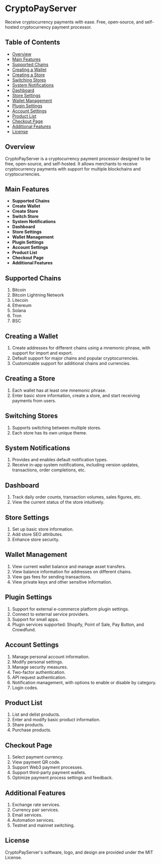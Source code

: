 # CryptoPayServer

Receive cryptocurrency payments with ease. Free, open-source, and self-hosted cryptocurrency payment processor.

## Table of Contents

- [Overview](#overview)
- [Main Features](#main-features)
- [Supported Chains](#supported-chains)
- [Creating a Wallet](#creating-a-wallet)
- [Creating a Store](#creating-a-store)
- [Switching Stores](#switching-stores)
- [System Notifications](#system-notifications)
- [Dashboard](#dashboard)
- [Store Settings](#store-settings)
- [Wallet Management](#wallet-management)
- [Plugin Settings](#plugin-settings)
- [Account Settings](#account-settings)
- [Product List](#product-list)
- [Checkout Page](#checkout-page)
- [Additional Features](#additional-features)
- [License](#license)

## Overview

CryptoPayServer is a cryptocurrency payment processor designed to be free, open-source, and self-hosted. It allows merchants to receive cryptocurrency payments with support for multiple blockchains and cryptocurrencies.

## Main Features

- **Supported Chains**
- **Create Wallet**
- **Create Store**
- **Switch Store**
- **System Notifications**
- **Dashboard**
- **Store Settings**
- **Wallet Management**
- **Plugin Settings**
- **Account Settings**
- **Product List**
- **Checkout Page**
- **Additional Features**

## Supported Chains

1. Bitcoin
2. Bitcoin Lightning Network
3. Litecoin
4. Ethereum
5. Solana
6. Tron
7. BSC

## Creating a Wallet

1. Create addresses for different chains using a mnemonic phrase, with support for import and export.
2. Default support for major chains and popular cryptocurrencies.
3. Customizable support for additional chains and currencies.

## Creating a Store

1. Each wallet has at least one mnemonic phrase.
2. Enter basic store information, create a store, and start receiving payments from users.

## Switching Stores

1. Supports switching between multiple stores.
2. Each store has its own unique theme.

## System Notifications

1. Provides and enables default notification types.
2. Receive in-app system notifications, including version updates, transactions, order completions, etc.

## Dashboard

1. Track daily order counts, transaction volumes, sales figures, etc.
2. View the current status of the store intuitively.

## Store Settings

1. Set up basic store information.
2. Add store SEO attributes.
3. Enhance store security.

## Wallet Management

1. View current wallet balance and manage asset transfers.
2. View balance information for addresses on different chains.
3. View gas fees for sending transactions.
4. View private keys and other sensitive information.

## Plugin Settings

1. Support for external e-commerce platform plugin settings.
2. Connect to external service providers.
3. Support for small apps.
4. Plugin services supported: Shopify, Point of Sale, Pay Button, and Crowdfund.

## Account Settings

1. Manage personal account information.
2. Modify personal settings.
3. Manage security measures.
4. Two-factor authentication.
5. API request authentication.
6. Notification management, with options to enable or disable by category.
7. Login codes.

## Product List

1. List and delist products.
2. Enter and modify basic product information.
3. Share products.
4. Purchase products.

## Checkout Page

1. Select payment currency.
2. View payment QR code.
3. Support Web3 payment processes.
4. Support third-party payment wallets.
5. Optimize payment process settings and feedback.

## Additional Features

1. Exchange rate services.
2. Currency pair services.
3. Email services.
4. Automation services.
5. Testnet and mainnet switching.

## License

CryptoPayServer's software, logo, and design are provided under the MIT License.
